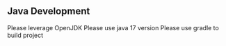 ## Java Development
Please leverage OpenJDK
Please use java 17 version
Please use gradle to build project
